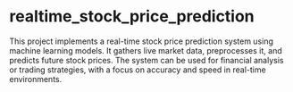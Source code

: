 # realtime_stock_price_prediction
This project implements a real-time stock price prediction system using machine learning models. It gathers live market data, preprocesses it, and predicts future stock prices. The system can be used for financial analysis or trading strategies, with a focus on accuracy and speed in real-time environments.
